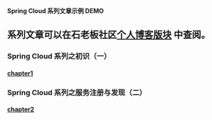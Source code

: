 **Spring Cloud 系列文章示例 DEMO**


## 系列文章可以在石老板社区[个人博客版块](http://www.ithere.net/kirago) 中查阅。

### Spring Cloud 系列之初识（一）
#### [chapter1](http://www.ithere.net/kirago/article/128)

### Spring Cloud 系列之服务注册与发现（二）
#### [chapter2](http://www.ithere.net/kirago/article/129)
